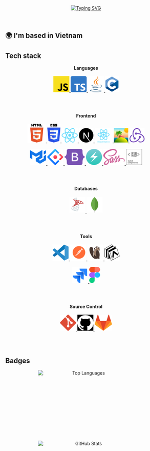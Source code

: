 <!-- Say hello -->
<div align="center">
  <a href="https://git.io/typing-svg">
    <img src="https://readme-typing-svg.demolab.com?font=Fira+Code&pause=1000&width=550&lines=Hello%2C+I'm+Vinh+Nguyen.+Front-end+Developer" alt="Typing SVG" />
  </a>
</div>

<br>
<br>

<h2 align="left">🌍 I'm based in Vietnam</h2>

<!-- Tech stack -->
<h2>Tech stack</h2>

<p align="center">
  <b>Languages</b>
  <br>
  <br>
<a href="https://developer.mozilla.org/en-US/docs/Web/JavaScript" target="_blank">
    <code><img src="./images/javascript.svg" alt="JavaScript" height="50"/></code>
  </a>
  <a href="https://developer.mozilla.org/en-US/docs/Web/JavaScript" target="_blank">
    <code><img src="./images/typescript.svg" alt="TypeScript" height="50"/></code>
  </a>
  <a href="https://www.java.com" target="_blank">
    <code><img src="./images/java.svg" alt="Java" height="50"/></code>
  </a>
  <a href="https://en.wikipedia.org/wiki/C_(programming_language)" target="_blank">
    <code><img src="./images/c.svg" alt="C" height="50"/></code>
  </a>
</p>

<br>
<br>

<p align="center">
  <b>Frontend</b>
  <br>
  <br>
  <a href="https://developer.mozilla.org/en-US/docs/Web/HTML" target="_blank">
    <code><img src="./images/html.svg" alt="HTML" height="58"/></code>
  </a>
  <a href="https://developer.mozilla.org/en-US/docs/Web/CSS" target="_blank">
    <code><img src="./images/css.svg" alt="CSS" height="58"/></code>
  </a>
  <a href="https://react.dev/" target="_blank">
    <code><img src="./images/react.svg" alt="ReactJS" height="45"/></code>
  </a>
  <a href="https://nextjs.org/" target="_blank">
    <code><img src="./images/next.svg" alt="NextJS" height="45"/></code>
  </a>
  <a href="https://reactnative.dev/" target="_blank">
    <code><img src="./images/react-native.svg" alt="ReactNative" height="45"/></code>
  </a>
      <a href="https://tanstack.com/" target="_blank">
    <code><img src="./images/tanstack.svg" alt="Tanstack" height="45"/></code>
  </a>
      <a href="https://redux.js.org/" target="_blank">
    <code><img src="./images/redux.svg" alt="Redux" height="45"/></code>
  </a>
  <br>
  <br>
  <a href="https://mui.com/material-ui/" target="_blank">
    <code><img src="./images/mui.svg" alt="Material UI" height="50"/></code>
  </a>
  <a href="https://ant.design/" target="_blank">
    <code><img src="./images/ant-design.svg" alt="Ant Design" height="50"/></code>
  </a>
  <a href="https://getbootstrap.com/" target="_blank">
    <code><img src="./images/bootstrap.svg" alt="Bootstrap" height="50"/></code>
  </a>
  <a href="https://www.chakra-ui.com/" target="_blank">
    <code><img src="./images/chakra-ui.svg" alt="ChakraUI" height="50"/></code>
  </a>
  <a href="https://sass-lang.com/" target="_blank">
    <code><img src="./images/sass.svg" alt="Sass" height="50"/></code>
  </a>
  <a href="https://styled-components.com/" target="_blank">
    <code><img src="./images/styled-components.svg" alt="Styled components" height="50"/></code>
  </a>
</p>

<br>
<br>


<p align="center">
  <b>Databases</b>
  <br>
  <br>
  <a href="https://www.wikiwand.com/en/Microsoft_SQL_Server" target="_blank">
    <code><img src="./images/sql-server.svg" alt="MSSQL Server" height="50"/></code>
  </a>
  <a href="https://www.mongodb.com/" target="_blank">
    <code><img src="./images/mongodb.svg" alt="MongoDB" height="50"/></code>
  </a>
</p>

<br>
<br>

<p align="center">
  <b>Tools</b>
  <br>
  <br>
  <a href="https://code.visualstudio.com/" target="_blank">
    <code><img src="./images/visual-studio-code.svg" alt="Visual Studio code" height="50"/></code>
  </a>
  <a href="https://www.postman.com/" target="_blank">
    <code><img src="./images/postman.svg" alt="Postman" height="50"/></code>
  </a>
  <a href="https://dbeaver.io/" target="_blank">
    <code><img src="./images/dbeaver.svg" alt="DBeaver" height="50"/></code>
  </a>
  <a href="https://expo.dev/" target="_blank">
    <code><img src="./images/expo.svg" alt="Expo" height="50"/></code>
  </a>
  <br>
  <br>
  <a href="https://www.atlassian.com/software/jira" target="_blank">
    <code><img src="./images/jira.svg" alt="Jira" height="50"/></code>
  </a>
   <a href="https://www.figma.com/" target="_blank">
    <code><img src="./images/figma.svg" alt="Figma" height="50"/></code>
  </a>
</p>

<br>
<br>

<p align="center">
  <b>Source Control</b>
  <br>
  <br>
    <a href="https://git-scm.com/" target="_blank">
    <code><img src="./images/git.svg" alt="Git" height="50"/></code>
  </a>
  <a href="https://github.com/" target="_blank">
    <code><img src="./images/github.svg" alt="GitHub" height="50"/></code>
  </a>
  <a href="https://about.gitlab.com/" target="_blank">
    <code><img src="./images/gitlab.svg" alt="GitLab" height="50"/></code>
  </a>
</p>

<br>
<br>

<h2>Badges</h2>
<p align="center" style="display: flex; justify-content: center; flex-wrap: wrap; gap: 20px;">
  <img src="https://github-readme-stats.vercel.app/api/top-langs/?username=VinhNGuyen05&layout=compact&theme=dark&hide_border=true" 
       alt="Top Languages" 
       style="min-width: 300px; max-width: 300px; height: 200px;">
<img src="https://github-readme-stats.vercel.app/api?username=VinhNGuyen05&show_icons=true&hide=&count_private=true&title_color=0891b2&text_color=ffffff&icon_color=0891b2&bg_color=1c1917&hide_border=true&show_icons=true" 
         alt="GitHub Stats" 
         style="min-width: 300px; max-width: 300px; height: 200px;">
  
</p>
